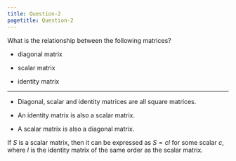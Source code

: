 ```yaml
---
title: Question-2
pagetitle: Question-2
---
```


What is the relationship between the following matrices?

-   diagonal matrix

-   scalar matrix

-   identity matrix

------------------------------------------------------------------------

-   Diagonal, scalar and identity matrices are all square matrices.

-   An identity matrix is also a scalar matrix.

-   A scalar matrix is also a diagonal matrix.

If $S$ is a scalar matrix, then it can be expressed as $S=cI$ for some scalar $c$, where $I$ is the identity matrix of the same order as the scalar matrix.
